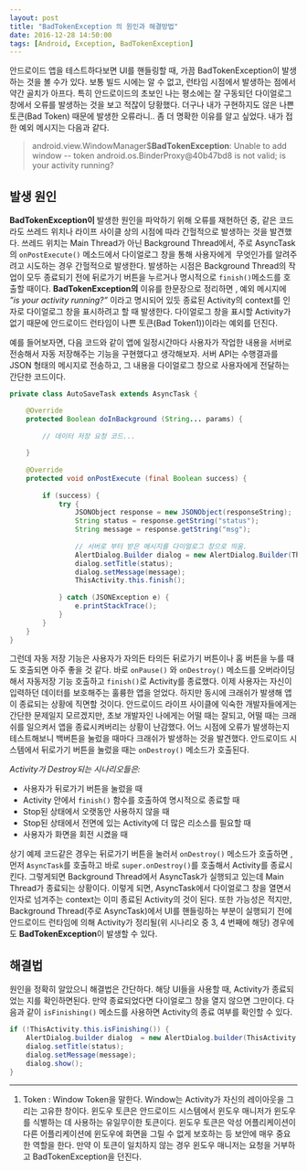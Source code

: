 ```yaml
---
layout: post
title: "BadTokenException 의 원인과 해결방법"
date: 2016-12-28 14:50:00
tags: [Android, Exception, BadTokenException]
---
```



안드로이드 앱을 테스트하다보면 UI를 핸들링할 때, 가끔 BadTokenException이 발생하는 것을 볼 수가 있다. 보통 빌드 시에는 알 수 없고, 런타임 시점에서 발생하는 점에서 약간 골치가 아프다. 특히 안드로이드의 초보인 나는 평소에는 잘 구동되던 다이얼로그 창에서 오류를 발생하는 것을 보고 적잖이 당황했다. 더구나 내가 구현하지도 않은 나쁜 토큰(Bad Token) 때문에 발생한 오류라니.. 좀 더 명확한 이유를 알고 싶었다. 내가 접한 예외 메시지는 다음과 같다.

> android.view.WindowManager$**BadTokenException**: Unable to add window -- token android.os.BinderProxy@40b47bd8 is not valid; is your activity running?

## 발생 원인

**BadTokenException이** 발생한 원인을 파악하기 위해 오류를 재현하던 중, 같은 코드라도 쓰레드 위치나 라이프 사이클 상의 시점에 따라 간헐적으로 발생하는 것을 발견했다. 쓰레드 위치는 Main Thread가 아닌 Background Thread에서, 주로 AsyncTask의 `onPostExecute()` 메소드에서 다이얼로그 창을 통해 사용자에게  무엇인가를 알려주려고 시도하는 경우 간헐적으로 발생한다. 발생하는 시점은 Background Thread의 작업이 모두 종료되기 전에 뒤로가기 버튼을 누르거나 명시적으로 `finish()`메소드를 호출할 때이다.
**BadTokenException의** 이유를 한문장으로 정리하면 , 예외 메시지에 *”is your activity running?”* 이라고 명시되어 있듯 종료된 Activity의 context를 인자로 다이얼로그 창을 표시하려고 할 때 발생한다. 다이얼로그 창을 표시할 Activity가 없기 때문에 안드로이드 런타임이 나쁜 토큰(Bad Token1))이라는 예외를 던진다.  

예를 들어보자면, 다음 코드와 같이 앱에 일정시간마다 사용자가 작업한 내용을 서버로 전송해서 자동 저장해주는 기능을 구현했다고 생각해보자. 서버 API는 수행결과를 JSON 형태의 메시지로 전송하고, 그 내용을 다이얼로그 창으로 사용자에게 전달하는 간단한 코드이다.  

  
```java
private class AutoSaveTask extends AsyncTask {

    @Override
    protected Boolean doInBackground (String... params) {
    
        // 데이터 저장 요청 코드...
    
    }
    
    @Override
    protected void onPostExecute (final Boolean success) {
    
        if (success) {
            try {
                JSONObject response = new JSONObject(responseString);
                String status = response.getString("status");
                String message = response.getString("msg");
            
                // 서버로 부터 받은 메시지를 다이얼로그 창으로 띄움.
                AlertDialog.Builder dialog = new AlertDialog.Builder(ThisActivity.this);
                dialog.setTitle(status);
                dialog.setMessage(message);
                ThisActivity.this.finish();
            
            } catch (JSONException e) {
                e.printStackTrace();
            }
        }
    }
}
```


그런데 자동 저장 기능은 사용자가 자의든 타의든 뒤로가기 버튼이나 홈 버튼을 누를 때도 호출되면 아주 좋을 것 같다. 바로 `onPause()` 와 `onDestroy()` 메소드를 오버라이딩해서 자동저장 기능 호출하고 `finish()`로 Activity를 종료했다. 이제 사용자는 자신이 입력하던 데이터를 보호해주는 훌륭한 앱을 얻었다. 하지만 동시에 크래쉬가 발생해 앱이 종료되는 상황에 직면할 것이다.
안드로이드 라이프 사이클에 익숙한 개발자들에게는 간단한 문제일지 모르겠지만, 초보 개발자인 나에게는 어떨 때는 잘되고, 어떨 때는 크래쉬를 일으켜서 앱을 종료시켜버리는 상황이 난감했다. 어느 시점에 오류가 발생하는지 테스트해보니 백버튼을 눌렀을 때마다 크래쉬가 발생하는 것을 발견했다. 안드로이드 시스템에서 뒤로가기 버튼을 눌렀을 때는 `onDestroy()` 메소드가 호출된다.  



*Activity가 Destroy되는 시나리오들은:*

- 사용자가 뒤로가기 버튼을 눌렀을 때
- Activity 안에서 `finish()` 함수를 호출하여 명시적으로 종료할 때
- Stop된 상태에서 오랫동안 사용하지 않을 때
- Stop된 상태에서 전면에 있는 Activity에 더 많은 리소스를 필요할 때
- 사용자가 화면을 회전 시켰을 때
	  



상기 예제 코드같은 경우는 뒤로가기 버튼을 눌러서 `onDestroy()` 메소드가 호출하면 , 먼저 `AsyncTask`를 호출하고 바로 `super.onDestroy()`를 호출해서 Activity를 종료시킨다. 그렇게되면 Background Thread에서 AsyncTask가 실행되고 있는데 Main Thread가 종료되는 상황이다. 이렇게 되면, AsyncTask에서 다이얼로그 창을 열면서 인자로 넘겨주는 context는 이미 종료된 Activity의 것이 된다. 또한 가능성은 적지만, Background Thread(주로 AsyncTask)에서 UI를 핸들링하는 부분이 실행되기 전에 안드로이드 런타임에 의해 Activity가 정리될(위 시나리오 중 3, 4 번째에 해당) 경우에도 **BadTokenException**이 발생할 수 있다.




## 해결법

원인을 정확히 알았으니 해결법은 간단하다. 해당 UI들을 사용할 때, Activity가 종료되었는 지를 확인하면된다. 만약 종료되었다면 다이얼로그 창을 열지 않으면 그만이다. 다음과 같이 `isFinishing()` 메소드를 사용하면 Activity의 종료 여부를 확인할 수 있다.
  
```java
if (!ThisActivity.this.isFinishing()) {
    AlertDialog.builder dialog  = new AlertDialog.builder(ThisActivity.this);
    dialog.setTitle(status);
    dialog.setMessage(message);
    dialog.show();
}
```



---


1) Token : Window Token을 말한다. Window는 Activity가 자신의 레이아웃을 그리는 고유한 창이다. 윈도우 토큰은 안드로이드 시스템에서 윈도우 매니저가 윈도우를 식별하는 데 사용하는 유일무이한 토큰이다. 윈도우 토큰은 악성 어플리케이션이 다른 어플리케이션에 윈도우에 화면을 그릴 수 없게 보호하는 등 보안에 매우 중요한 역할을 한다. 만약 이 토큰이 일치하지 않는 경우 윈도우 매니저는 요청을 거부하고 BadTokenException을 던진다.
  
